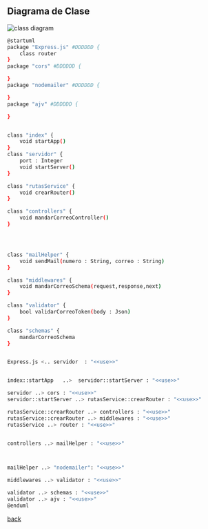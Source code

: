## Diagrama de Clase

![class diagram](http://www.plantuml.com/plantuml/png/VPFHpjCm38Nl-nHHkIdIr0Uefkb7FqY0n0tZ1RB46jdIk3Xf6KAyEvbfscHQwMNydUEJs7tnGL8OUriDKbtb6KJzuJOGUDzUV2tUlETF_Av4_9ILtWl2CG1LVrQ5GYhOlEPGGo-D1TeYv6LwA5NLlqwrSHfkzTnzGgC5ntqt3CtRoCsK1vgCHahWW1H49pwv06UW1-qnma0iJteQW_JtSwEWQAO897tbwnO2XIuGMWla2xwNJajwHIB0rvb9qlLIzzVu27O0Acy6Jd-9fSQDFH362nm36NVU2SM6oq6Uf3TQM_Wf2RQJ7DLtw6L3y6C47tOH7T1vs3cuXTnhajPe6TPtF25QmQV9wXjUmJKdrBzYciyUNQxtt2VbU1A1ds7TBh5lMv5c9w9XlT-F7Ww7Ec8y-QvBuuv-RNiG2ywLDCnIcX0MA2HVb9yQC9flGTTbeo_jDp4soJQZaFrVbKrnKyKWFGbKPJqPMlRh4QooIWIBVxCWipmCBfjH6Yx73CtZBv2IY3zwKNq1fyVU_WK0.png)

```bash
@startuml
package "Express.js" #DDDDDD {
    class router
}
package "cors" #DDDDDD {

}
package "nodemailer" #DDDDDD {

}
package "ajv" #DDDDDD {

}


class "index" {
    void startApp()
}
class "servidor" {
    port : Integer
    void startServer()
}

class "rutasService" {
    void crearRouter()
}

class "controllers" {
    void mandarCorreoController()
}




class "mailHelper" {
    void sendMail(numero : String, correo : String)
}

class "middlewares" {
    void mandarCorreoSchema(request,response,next)
}

class "validator" {
    bool validarCorreoToken(body : Json)
}

class "schemas" {
    mandarCorreoSchema
}


Express.js <.. servidor  : "<<use>>"


index::startApp   ..>  servidor::startServer : "<<use>>"

servidor ..> cors : "<<use>>"
servidor::startServer ..> rutasService::crearRouter : "<<use>>"

rutasService::crearRouter ..> controllers : "<<use>>"
rutasService::crearRouter ..> middlewares : "<<use>>"
rutasService ..> router : "<<use>>"


controllers ..> mailHelper : "<<use>>"



mailHelper ..> "nodemailer": "<<use>>"

middlewares ..> validator : "<<use>>"

validator ..> schemas : "<<use>>"
validator ..> ajv : "<<use>>"
@enduml

```

[back](../../../../Diagramas.md)
